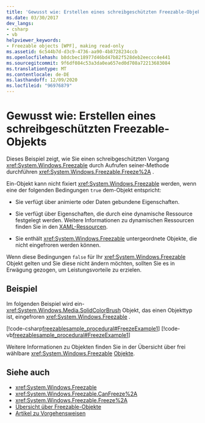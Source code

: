 ```yaml
---
title: 'Gewusst wie: Erstellen eines schreibgeschützten Freezable-Objekts'
ms.date: 03/30/2017
dev_langs:
- csharp
- vb
helpviewer_keywords:
- Freezable objects [WPF], making read-only
ms.assetid: 6c544b7d-d3c9-4736-aa90-4b8728234ccb
ms.openlocfilehash: b8dcbec18977d46bd47b82f528deb2eeccc4e441
ms.sourcegitcommit: 9f6df084c53a3da0ea657ed0d708a72213683084
ms.translationtype: MT
ms.contentlocale: de-DE
ms.lasthandoff: 12/09/2020
ms.locfileid: "96976879"
---
```

# <a name="how-to-make-a-freezable-read-only"></a>Gewusst wie: Erstellen eines schreibgeschützten Freezable-Objekts
Dieses Beispiel zeigt, wie Sie einen schreibgeschützten Vorgang <xref:System.Windows.Freezable> durch Aufrufen seiner-Methode durchführen <xref:System.Windows.Freezable.Freeze%2A> .  
  
 Ein-Objekt kann nicht fixiert <xref:System.Windows.Freezable> werden, wenn eine der folgenden Bedingungen `true` dem-Objekt entspricht:  
  
- Sie verfügt über animierte oder Daten gebundene Eigenschaften.  
  
- Sie verfügt über Eigenschaften, die durch eine dynamische Ressource festgelegt werden. Weitere Informationen zu dynamischen Ressourcen finden Sie in den [XAML-Ressourcen](/dotnet/desktop-wpf/fundamentals/xaml-resources-define).  
  
- Sie enthält <xref:System.Windows.Freezable> untergeordnete Objekte, die nicht eingefroren werden können.  
  
 Wenn diese Bedingungen `false` für Ihr <xref:System.Windows.Freezable> Objekt gelten und Sie diese nicht ändern möchten, sollten Sie es in Erwägung gezogen, um Leistungsvorteile zu erzielen.  
  
## <a name="example"></a>Beispiel  
 Im folgenden Beispiel wird ein- <xref:System.Windows.Media.SolidColorBrush> Objekt, das einen Objekttyp ist, eingefroren <xref:System.Windows.Freezable> .  
  
 [!code-csharp[freezablesample_procedural#FreezeExample1](~/samples/snippets/csharp/VS_Snippets_Wpf/freezablesample_procedural/CSharp/freezablesample.cs#freezeexample1)]
 [!code-vb[freezablesample_procedural#FreezeExample1](~/samples/snippets/visualbasic/VS_Snippets_Wpf/freezablesample_procedural/visualbasic/freezablesample.vb#freezeexample1)]  
  
 Weitere Informationen zu Objekten finden Sie in der Übersicht über frei wählbare <xref:System.Windows.Freezable> [Objekte](freezable-objects-overview.md).  
  
## <a name="see-also"></a>Siehe auch

- <xref:System.Windows.Freezable>
- <xref:System.Windows.Freezable.CanFreeze%2A>
- <xref:System.Windows.Freezable.Freeze%2A>
- [Übersicht über Freezable-Objekte](freezable-objects-overview.md)
- [Artikel zu Vorgehensweisen](base-elements-how-to-topics.md)
